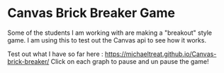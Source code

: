 # Canvas Brick Breaker Game
Some of the students I am working with are making a "breakout" style game. I am using this to test out the Canvas api to see how it works.

Test out what I have so far here : https://michaeltreat.github.io/Canvas-brick-breaker/
Click on each graph to pause and un pause the game!
